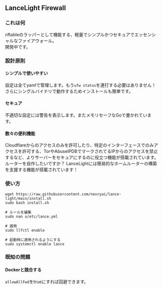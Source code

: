 ## LanceLight Firewall

### これは何
nftableのラッパーとして機能する、軽量でシンプルかつセキュアでエッセンシャルなファイアウォール。  
開発中です。


### 設計原則

#### シンプルで使いやすい
設定は全てyamlで管理します。もう`ufw status`を連打する必要はありません！  
さらにシングルバイナリで動作するためインストールも簡単です。

#### セキュア
不適切な設定には警告を表示します。またメモリセーフなGoで書かれています。

#### 数々の便利機能
Cloudflareからのアクセスのみを許可したり、特定のインターフェースでのみアクセスを許可する、TorやAbuseIPDBでマークされてるIPからのアクセスを禁止するなど、よりサーバーをセキュアにするのに役立つ機能が搭載されています。  
ルーターを自作したいですか？ LanceLightには簡易的なホームルーターの構築を支援する機能が搭載されています！  


### 使い方
```
wget https://raw.githubusercontent.com/nexryai/lance-light/main/install.sh
sudo bash install.sh

# ルールを編集
sudo nan o/etc/lance.yml

# 適用
sudo llfctl enable

# 起動時に適用されるようにする
sudo systemctl enable lance
```


### 既知の問題

#### Dockerと競合する
`allowAllFwd`をtrueにすれば回避できます。
